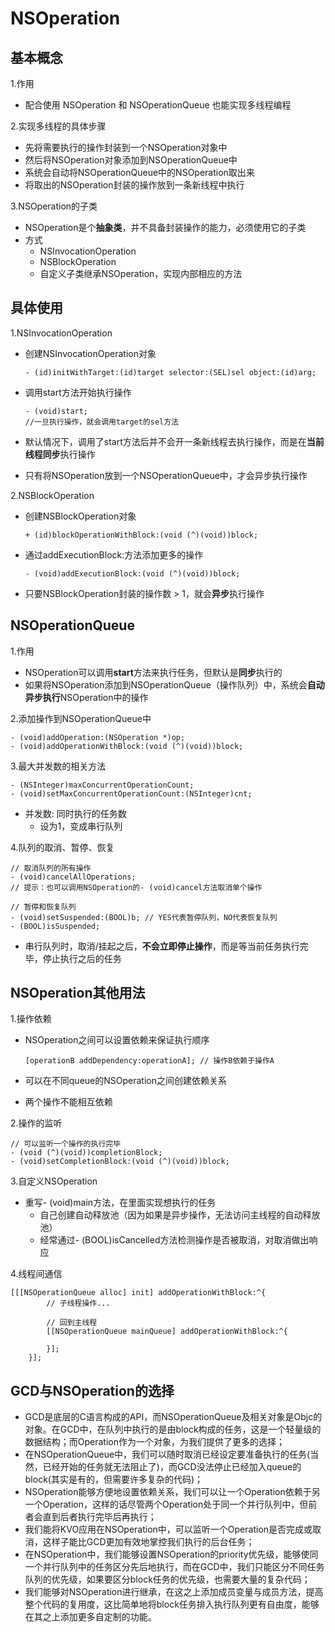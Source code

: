 # NSOperation

## 基本概念

1.作用
- 配合使用 NSOperation 和 NSOperationQueue 也能实现多线程编程2.实现多线程的具体步骤- 先将需要执行的操作封装到一个NSOperation对象中- 然后将NSOperation对象添加到NSOperationQueue中- 系统会自动将NSOperationQueue中的NSOperation取出来- 将取出的NSOperation封装的操作放到一条新线程中执行

3.NSOperation的子类- NSOperation是个**抽象类**，并不具备封装操作的能力，必须使用它的子类- 方式
	- NSInvocationOperation	- NSBlockOperation	- 自定义子类继承NSOperation，实现内部相应的方法## 具体使用

1.NSInvocationOperation

- 创建NSInvocationOperation对象

	```objc	- (id)initWithTarget:(id)target selector:(SEL)sel object:(id)arg;	```
	
- 调用start方法开始执行操作	```objc	- (void)start;	//一旦执行操作，就会调用target的sel方法	```
	
- 默认情况下，调用了start方法后并不会开一条新线程去执行操作，而是在**当前线程同步**执行操作- 只有将NSOperation放到一个NSOperationQueue中，才会异步执行操作2.NSBlockOperation

- 创建NSBlockOperation对象

	```objc	+ (id)blockOperationWithBlock:(void (^)(void))block;	```
	
- 通过addExecutionBlock:方法添加更多的操作

	```objc	- (void)addExecutionBlock:(void (^)(void))block;	```
	
- 只要NSBlockOperation封装的操作数 > 1，就会**异步**执行操作## NSOperationQueue

1.作用
- NSOperation可以调用**start**方法来执行任务，但默认是**同步**执行的- 如果将NSOperation添加到NSOperationQueue（操作队列）中，系统会**自动异步执行**NSOperation中的操作

2.添加操作到NSOperationQueue中

```objc- (void)addOperation:(NSOperation *)op;- (void)addOperationWithBlock:(void (^)(void))block;```3.最大并发数的相关方法

```objc- (NSInteger)maxConcurrentOperationCount;- (void)setMaxConcurrentOperationCount:(NSInteger)cnt;```

- 并发数: 同时执行的任务数
	- 设为1，变成串行队列

4.队列的取消、暂停、恢复

```objc
// 取消队列的所有操作- (void)cancelAllOperations;// 提示：也可以调用NSOperation的- (void)cancel方法取消单个操作// 暂停和恢复队列- (void)setSuspended:(BOOL)b; // YES代表暂停队列，NO代表恢复队列- (BOOL)isSuspended;
``` - 串行队列时，取消/挂起之后，**不会立即停止操作**，而是等当前任务执行完毕，停止执行之后的任务## NSOperation其他用法

1.操作依赖

- NSOperation之间可以设置依赖来保证执行顺序	
	```objc	[operationB addDependency:operationA]; // 操作B依赖于操作A	```
	
- 可以在不同queue的NSOperation之间创建依赖关系- 两个操作不能相互依赖

2.操作的监听

```objc
// 可以监听一个操作的执行完毕- (void (^)(void))completionBlock;- (void)setCompletionBlock:(void (^)(void))block;```

3.自定义NSOperation

- 重写- (void)main方法，在里面实现想执行的任务	- 自己创建自动释放池（因为如果是异步操作，无法访问主线程的自动释放池）	- 经常通过- (BOOL)isCancelled方法检测操作是否被取消，对取消做出响应4.线程间通信

```objc
[[[NSOperationQueue alloc] init] addOperationWithBlock:^{
        // 子线程操作...
        
        // 回到主线程
        [[NSOperationQueue mainQueue] addOperationWithBlock:^{
            
        }];
    }];

```

## GCD与NSOperation的选择

- GCD是底层的C语言构成的API，而NSOperationQueue及相关对象是Objc的对象。在GCD中，在队列中执行的是由block构成的任务，这是一个轻量级的数据结构；而Operation作为一个对象，为我们提供了更多的选择；
- 在NSOperationQueue中，我们可以随时取消已经设定要准备执行的任务(当然，已经开始的任务就无法阻止了)，而GCD没法停止已经加入queue的block(其实是有的，但需要许多复杂的代码)；
- NSOperation能够方便地设置依赖关系，我们可以让一个Operation依赖于另一个Operation，这样的话尽管两个Operation处于同一个并行队列中，但前者会直到后者执行完毕后再执行；
- 我们能将KVO应用在NSOperation中，可以监听一个Operation是否完成或取消，这样子能比GCD更加有效地掌控我们执行的后台任务；
- 在NSOperation中，我们能够设置NSOperation的priority优先级，能够使同一个并行队列中的任务区分先后地执行，而在GCD中，我们只能区分不同任务队列的优先级，如果要区分block任务的优先级，也需要大量的复杂代码；
- 我们能够对NSOperation进行继承，在这之上添加成员变量与成员方法，提高整个代码的复用度，这比简单地将block任务排入执行队列更有自由度，能够在其之上添加更多自定制的功能。